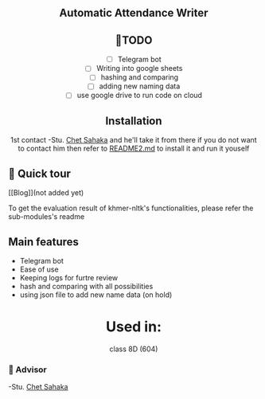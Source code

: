 <div align="center">

## Automatic Attendance Writer

## 🎯TODO

- [ ] Telegram bot
- [ ] Writing into google sheets
- [ ] hashing and comparing
- [ ] adding new naming data
- [ ] use google drive to run code on cloud

<div align="center">

## Installation

1st contact -Stu. [Chet Sahaka](https://t.me/stack_overflow_copy_and_paste_py) and he'll take it from there
if you do not want to contact him then refer to [README2.md](README2.md) to install it and run it youself

<div align="left">

## 🏹 Quick tour

[[Blog]](not added yet)

To get the evaluation result of khmer-nltk's functionalities, please refer the sub-modules's readme

## Main features

 - Telegram bot
 - Ease of use
 - Keeping logs for furtre review
 - hash and comparing with all possibilities
 - using json file to add new name data (on hold)

<div align="center">

# Used in:

class 8D (604)

<div align="left">

### 📜 Advisor

-Stu. [Chet Sahaka](https://t.me/stack_overflow_copy_and_paste_py)

[def]: README2.md